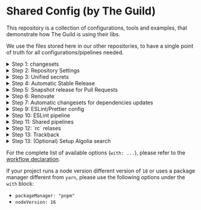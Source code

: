 # Shared Config (by The Guild)

This repository is a collection of configurations, tools and examples, that demonstrate how The
Guild is using their libs.

We use the files stored here in our other repositories, to have a single point of truth for all
configurations/pipelines needed.

<details>
  <summary>Step 1: changesets</summary>
  
To setup automated release flow for your package, using `changesets`:

1. Create a monorepo, either by using `yarn` (v1) or `pnpm`.
2. Install and initialize the Changesets config by following these instructions:
   https://github.com/changesets/changesets/blob/main/docs/intro-to-using-changesets.md (also make
   sure to install `@changesets/changelog-github`)

Make sure to adjust you Changesets config file, based on your repo setup:

```jsonc
{
  "$schema": "https://unpkg.com/@changesets/config@2.1.0/schema.json",
  "changelog": [
    "@changesets/changelog-github", // this will make nice output for changesets, with "thank you..." notes, and links to the commits + references in PRs!
    { "repo": "guild-member/project-repo" } // Set the repo name here
  ],
  "commit": false,
  "linked": [],
  "access": "public",
  "baseBranch": "master", // change if needed
  "updateInternalDependencies": "patch",
  "ignore": ["website"] // change if needed
}
```

3. Configure your monorepo packages correctly, you should make sure to have the following in your
   `package.json`:

```json
{
  "publishConfig": {
    "directory": "dist",
    "access": "public"
  }
}
```

> If you are not using a bundler/build flow, make sure to change the `directory` value if needed.

4. Configure Changesets scripts for the release/PR flows. You should have a script called `release`,
   that basically prepares the package for publishing, and then call `changesets` CLI to do the
   actual publishing:

```json
{
  "scripts": {
    "release": "yarn build && changeset publish"
  }
}
```

5. Install Changesets Bot on your repo: https://github.com/apps/changeset-bot

</details>

<details>
  <summary>Step 2: Repository Settings</summary>

Configure GitHub Actions permissions: Go to repo Settings > Actions > General and make sure to
configure the following:

- `Actions permissions` should be set to `Allow all actions and reusable workflows`
- `Workflow permissions` should be set to `Read and write permissions`, and make sure the
  `Allow GitHub Actions to create and approve pull requests` option is active.

</details>

<details>
  <summary>Step 3: Unified secrets</summary>

You can create an NPM publishing token by using `npm token create`.

After creating your token, make sure to add it as part of your GitHub Actions Secrets (under repo
Settings). Name it `NPM_TOKEN`.

In addition, the shared pipelines are going to use `GITHUB_TOKEN` provided by GitHub Actions
runtime. You can customize it by creating a custom PAT token for the user you wish to use.

</details>

<details>
  <summary>Step 4: Automatic Stable Release</summary>

Create a GitHub Actions that refers to the workflow defined in this repo, along with your settings:

```yaml
name: release
on:
  push:
    branches:
      - master # change to main if needed

jobs:
  stable:
    uses: the-guild-org/shared-config/.github/workflows/release-stable.yml@main
    with:
      releaseScript: release # script to run as part of publish command
      nodeVersion: 18 # you can change if needed
    secrets:
      githubToken: ${{ secrets.GITHUB_TOKEN }}
      npmToken: ${{ secrets.NPM_TOKEN }}
```

> By default, we use `aggregated` release mode.

</details>

<details>
  <summary>Step 5: Snapshot release for Pull Requests</summary>

To setup automated release flow for your package, using `changesets`, based on PR changes, use the
following setup:

Start by updating your changesets `config.json` to use the following:

```jsonc
{
  // ... other stuff
  "snapshot": {
    "useCalculatedVersion": true,
    "prereleaseTemplate": "{tag}-{datetime}-{commit}"
  }
}
```

> You can customize the canary release template, see:
> https://github.com/changesets/changesets/blob/main/docs/config-file-options.md#prereleasetemplate-optional-string

Create a GitHub workflow (you can call it `pr.yaml`):

```yaml
name: pr
on:
  pull_request:
    branches:
      - master # change if needed

jobs:
  release:
    uses: the-guild-org/shared-config/.github/workflows/release-snapshot.yml@main
    with:
      npmTag: alpha
      buildScript: build
      nodeVersion: 18
    secrets:
      githubToken: ${{ secrets.GITHUB_TOKEN }}
      npmToken: ${{ secrets.NPM_TOKEN }}
```

> You can choose the NPM tag of the release. We prefer using `alpha` or `canary` for PR-based
> releases.

</details>

<details>
  <summary>Step 6: Renovate</summary>
  
1. Install Renovate Bot on your repo: https://github.com/marketplace/renovate
2. Wait for Renovate to create the first setup PR and merge it. 
3. Create `renovate.json` config file in the repo, with the following:

```
{
  "extends": ["github>the-guild-org/shared-config:renovate"]
}
```

</details>

<details>
  <summary>Step 7: Automatic changesets for dependencies updates</summary>

To get automatic changesets created for Renovate PRs (and manual dependencies changes), add the
following GitHub Action workflow to your repo:

> Note: you can also add this to the existing `pr.yaml` if you are using the snapshot release.

```yaml
name: pr
on:
  pull_request:
    branches:
      - master # change if needed

jobs:
  dependencies:
    uses: the-guild-org/shared-config/.github/workflows/changesets-dependencies.yaml@main
    secrets:
      githubToken: ${{ secrets.GITHUB_TOKEN }}
```

</details>

<details>
  <summary>Step 9: ESLint/Prettier config</summary>
  
If you wish to use the unified config for eslint or prettier, following these instructions:

- eslint: https://github.com/the-guild-org/shared-config/tree/main/packages/eslint-config
- prettier: https://github.com/the-guild-org/shared-config/tree/main/packages/prettier-config

</details>

<details>
  <summary>Step 10: ESLint pipeline</summary>

If you wish to have a lint using ESLint and report the results back to GitHub, do the following:

1. Make sure your project has eslint installed and configured
2. Add `ci:lint` script with the following flags:
   `eslint --output-file eslint_report.json --format json` on top of your regular ESLint CLI flags.
3. Add a CI pipelines with the following:

```yml
name: test
on:
  pull_request:
    branches:
      - master
  push:
    branches:
      - master

jobs:
  lint:
    uses: the-guild-org/shared-config/.github/workflows/lint.yml@main
    with:
      script: yarn ci:lint
    secrets:
      githubToken: ${{ secrets.GITHUB_TOKEN }}
```

</details>

<details>
  <summary>Step 11: Shared pipelines</summary>

To get the most out of the shared pipelines, you can use the following to run scripts as part of
your CI process:

```yml
name: build
on:
  pull_request:
    branches:
      - master
  push:
    branches:
      - master

jobs:
  build:
    uses: the-guild-org/shared-config/.github/workflows/ci.yml@main
    with:
      script: yarn build
```

If our script is more complex and requires NodeJS version matrix, you can use this:

```yml
name: build
on:
  pull_request:
    branches:
      - master
  push:
    branches:
      - master

jobs:
  build:
    uses: the-guild-org/shared-config/.github/workflows/ci-node-matrix.yml@main
    with:
      script: yarn build
      nodeVersions: '[14,16,18]'
```

If your script requires more stuff, and you just want to avoid configuring NodeJS + Yarn + Caches,
you can just use the following to get started with your pipeline:

```yml
name: test
on:
  pull_request:
    branches:
      - master
  push:
    branches:
      - master

jobs:
  test:
    name: myScript
    steps:
      - name: Checkout
        uses: actions/checkout@v3

      - uses: the-guild-org/shared-config/setup@main
        name: setup env
        with:
          nodeVersion: 18
```

</details>

<details>
  <summary>Step 12: `rc` relases</summary>

To ship `rc` releases from `Upcoming Release Changes` PRs, do the following first:

1. Ensure `GUILD_BOT_TOKEN` is set on your repository (or, a PAT created from a bot/user account).
2. Change the stable release pipeline, and configure it to use `GUILD_BOT_TOKEN`:

```yml
jobs:
  stable:
    uses: the-guild-org/shared-config/.github/workflows/release-stable.yml@main
    with:
      releaseScript: release
      nodeVersion: 18
    secrets:
      githubToken: ${{ secrets.GUILD_BOT_TOKEN }} # HERE
      npmToken: ${{ secrets.NPM_TOKEN }}
```

3. Now, duplicate your snapshot release pipeline, add the conditions, and make sure to add the
   required configuration for that kind of pipelines:

```yaml
jobs:
  alpha: # Assuming this is your exisisting alpha release pipeline from previous step
    uses: the-guild-org/shared-config/.github/workflows/release-snapshot.yml@main
    if: ${{ github.event.pull_request.title != 'Upcoming Release Changes' }} # ADD THIS
    with:
      npmTag: alpha
      buildScript: build
      nodeVersion: 18
    secrets:
      githubToken: ${{ secrets.GITHUB_TOKEN }}
      npmToken: ${{ secrets.NPM_TOKEN }}

  release-candidate: # This is a new one
    uses: the-guild-org/shared-config/.github/workflows/release-snapshot.yml@main
    if: ${{ github.event.pull_request.title == 'Upcoming Release Changes' }} # ADD THIS, note that the condition is different
    with:
      npmTag: rc # Here we are using a different tag
      restoreDeletedChangesets: true # Make sure to add this flag, in order to make changesets visible to the release pipeline!
      buildScript: build
      nodeVersion: 18
    secrets:
      githubToken: ${{ secrets.GITHUB_TOKEN }}
      npmToken: ${{ secrets.NPM_TOKEN }}
```

</details>

<details>
  <summary> Step 13: Trackback</summary>

Trackback is a in-house tool for The Guild repositories, that allows up to easily test `rc`
releases.

To use that, following these instructions:

1. Ensure you have `GUILD_BOT_TOKEN` set.
2. Find the workflows in your repositories that might be effected by changes. Usually `build` /
   `typecheck` and `test` are relevant here. Also more complicated workflows, such as integration
   tests. Add this at the end of the workflow (or, after the importand command):

```yaml
- uses: the-guild-org/shared-config/release-trackback@main
  if: ${{ always() }}} # Important!
  with:
    token: ${{ secrets.GUILD_BOT_TOKEN }} # Make sure to use the Guild bot token here
    relevantPackages:
      | # Here you can specify a list of explicit dependencies, or using "*" matcher.
      @theguild/*
      @whatwg-node/*
```

3. To make sure your repository accepts Renovate configuration for alpha release, use the following
   snippet in your `renovate.json` config file:

```json
{
  "groupName": "whatwg-node",
  "matchPackageNames": ["@whatwg-node/*"],
  "prPriority": 21,
  "ignoreUnstable": false,
  "respectLatest": false,
  "allowedVersions": "/^([0-9]+).([0-9]+)(?:.([0-9]+))?(-rc-.+)?$/"
}
```

4. Now, if a **Renovate PR** with **`rc`** release, for a depenendecies declared under
   `relevantPackages` will fail your workflow, you'll get a comment on `Upcoming Release Changes` PR
   in the source repository!

</details>

<details>
  <summary>Step 13: (Optional) Setup Algolia search</summary>

We recommend setup Algolia to any The Guild project that provides documentation with Nextra.

  <br />

1. Install `@theguild/algolia`

```
yarn add -D @theguild/algolia
```

2. Configure Prettier

If Prettier or other tools are used, ensure to exclude the `website/algolia-lockfile.json` file.

3. Add Algolia credentials to repo secrets

Configure the following GitHub Actions secrets from your Algolia dashboard:

- `ALGOLIA_APP_ID`
- `ALGOLIA_ADMIN_API_KEY`
- `ALGOLIA_INDEX_NAME`

4. Add the GitHub Actions workflows

_PR workflow example_

```yml
name: pr
on:
  pull_request:
    branches:
      - master

jobs:
  algolia:
    uses: the-guild-org/shared-config/.github/workflows/algolia-integrity.yml@main
    with:
      domain: https://www.the-guild.dev/graphql/codegen/
    secrets:
      githubToken: ${{ secrets.GITHUB_TOKEN }}
```

_main branch workflow example_

```yml
name: release
on:
  push:
    branches:
      - master

jobs:
  algolia:
    uses: the-guild-org/shared-config/.github/workflows/algolia-publish.yml@main
    secrets:
      githubToken: ${{ secrets.GITHUB_TOKEN }}
      algoliaAppId: ${{ secrets.ALGOLIA_APP_ID }}
      algoliaAdminApiKey: ${{ secrets.ALGOLIA_ADMIN_API_KEY }}
      algoliaIndexName: ${{ secrets.ALGOLIA_INDEX_NAME }}
    with:
      domain: https://www.the-guild.dev/graphql/codegen/
```

</details>

For the complete list of available options (`with: ...`), please refer to the
[workflow declaration](./github/workflows/algolia-integrity.yml).

If your project runs a node version different version of `18` or uses a package manager different
from `yarn`, please use the following options under the `with` block:

- `packageManager: "pnpm"`
- `nodeVersion: 16`
